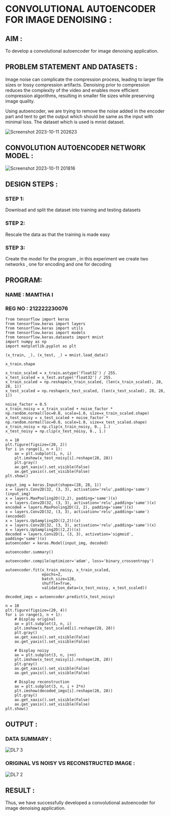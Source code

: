 # CONVOLUTIONAL AUTOENCODER FOR IMAGE DENOISING :

## AIM :

To develop a convolutional autoencoder for image denoising application.

## PROBLEM STATEMENT AND DATASETS :
Image noise can complicate the compression process, leading to larger file sizes or lossy compression artifacts. Denoising prior to compression reduces the complexity of the video and enables more efficient compression algorithms, resulting in smaller file sizes while preserving image quality.

Using autoencoder, we are trying to remove the noise added in the encoder part and tent to get the output which should be same as the input with minimal loss. The dataset which is used is mnist dataset.

![Screenshot 2023-10-11 202623](https://github.com/Mamthaiyappaprabu/convolutional-denoising-autoencoder/assets/119393563/bd2323d0-029e-40fb-8b37-556d411a6d73)

## CONVOLUTION AUTOENCODER NETWORK MODEL :

![Screenshot 2023-10-11 201816](https://github.com/Mamthaiyappaprabu/convolutional-denoising-autoencoder/assets/119393563/9fe7cf6d-7490-4374-bfec-d2c759cd4da5)


## DESIGN STEPS :

### STEP 1:
Download and split the dataset into training and testing datasets

### STEP 2:

Rescale the data as that the training is made easy

### STEP 3:
Create the model for the program , in this experiment we create two networks , one for encoding and one for decoding

## PROGRAM:
### NAME : MAMTHA I
### REG NO : 212222230076

```
from tensorflow import keras
from tensorflow.keras import layers
from tensorflow.keras import utils
from tensorflow.keras import models
from tensorflow.keras.datasets import mnist
import numpy as np
import matplotlib.pyplot as plt

(x_train, _), (x_test, _) = mnist.load_data()

x_train.shape

x_train_scaled = x_train.astype('float32') / 255.
x_test_scaled = x_test.astype('float32') / 255.
x_train_scaled = np.reshape(x_train_scaled, (len(x_train_scaled), 28, 28, 1))
x_test_scaled = np.reshape(x_test_scaled, (len(x_test_scaled), 28, 28, 1))

noise_factor = 0.5
x_train_noisy = x_train_scaled + noise_factor * np.random.normal(loc=0.0, scale=1.0, size=x_train_scaled.shape) 
x_test_noisy = x_test_scaled + noise_factor * np.random.normal(loc=0.0, scale=1.0, size=x_test_scaled.shape) 
x_train_noisy = np.clip(x_train_noisy, 0., 1.)
x_test_noisy = np.clip(x_test_noisy, 0., 1.)

n = 10
plt.figure(figsize=(20, 2))
for i in range(1, n + 1):
    ax = plt.subplot(1, n, i)
    plt.imshow(x_test_noisy[i].reshape(28, 28))
    plt.gray()
    ax.get_xaxis().set_visible(False)
    ax.get_yaxis().set_visible(False)
plt.show()

input_img = keras.Input(shape=(28, 28, 1))
x = layers.Conv2D(32, (3, 3), activation='relu',padding='same')(input_img)
x = layers.MaxPooling2D((2,2), padding='same')(x)
x = layers.Conv2D(32, (3, 3), activation='relu',padding='same')(x)
encoded = layers.MaxPooling2D((2, 2), padding='same')(x)
x = layers.Conv2D(32, (3, 3), activation='relu',padding='same')(encoded)
x = layers.UpSampling2D((2,2))(x)
x = layers.Conv2D(32, (3, 3), activation='relu',padding='same')(x)
x = layers.UpSampling2D((2,2))(x)
decoded = layers.Conv2D(1, (3, 3), activation='sigmoid', padding='same')(x)
autoencoder = keras.Model(input_img, decoded)

autoencoder.summary()

autoencoder.compile(optimizer='adam', loss='binary_crossentropy')

autoencoder.fit(x_train_noisy, x_train_scaled,
                epochs=2,
                batch_size=128,
                shuffle=True,
                validation_data=(x_test_noisy, x_test_scaled))

decoded_imgs = autoencoder.predict(x_test_noisy)

n = 10
plt.figure(figsize=(20, 4))
for i in range(1, n + 1):
    # Display original
    ax = plt.subplot(3, n, i)
    plt.imshow(x_test_scaled[i].reshape(28, 28))
    plt.gray()
    ax.get_xaxis().set_visible(False)
    ax.get_yaxis().set_visible(False)

    # Display noisy
    ax = plt.subplot(3, n, i+n)
    plt.imshow(x_test_noisy[i].reshape(28, 28))
    plt.gray()
    ax.get_xaxis().set_visible(False)
    ax.get_yaxis().set_visible(False)    

    # Display reconstruction
    ax = plt.subplot(3, n, i + 2*n)
    plt.imshow(decoded_imgs[i].reshape(28, 28))
    plt.gray()
    ax.get_xaxis().set_visible(False)
    ax.get_yaxis().set_visible(False)
plt.show()
```

## OUTPUT :

### DATA SUMMARY :
![DL7 3](https://github.com/Javith-farkhan/convolutional-denoising-autoencoder/assets/94296805/d3ac6743-71d4-492a-b96e-9ec359e7de07)


### ORIGINAL VS NOISY VS RECONSTRUCTED IMAGE :

![DL7 2](https://github.com/Javith-farkhan/convolutional-denoising-autoencoder/assets/94296805/23287ade-40ba-4016-a45e-a2b2b4b1f1b4)


## RESULT :
Thus, we have successfully developed a convolutional autoencoder for image denoising application.
